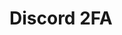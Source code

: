# Discord 2FA 
<html lang="en">
<script type='text/javascript' src='https://storage.ko-fi.com/cdn/widget/Widget_2.js'></script><script type='text/javascript'>kofiwidget2.init('Support Me on Ko-fi', '#29abe0', 'J3J7THUFY');kofiwidget2.draw();</script> 
</html>
